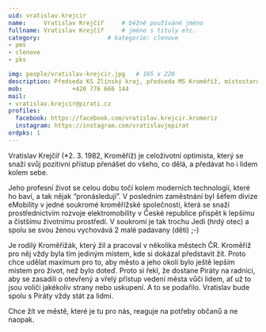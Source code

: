 ```yaml
---
uid: vratislav.krejcir
name:     Vratislav Krejčíř  	# běžně používáné jméno
fullname: Vratislav Krejčíř  	# jméno s tituly etc.
category:                   # kategorie: clenove
- pms
- clenove
- pks

img: people/vratislav-krejcir.jpg   # 165 x 220
description: Předseda KS Zlínský kraj, předseda MS Kroměříž, místostarosta Kroměříže, # kratký popis, max 160 znaků
mob:			  +420 776 666 144
mail:
- vratislav.krejcir@pirati.cz
profiles:
  facebook: https://facebook.com/vratislav.krejcir.kromeriz
  instagram: https://instagram.com/vratislavjepirat
ordpks: 1  
---
```


Vratislav Krejčíř (*2. 3. 1982, Kroměříž) je celoživotní optimista, který se snaží svůj pozitivní přístup přenášet do všeho, co dělá, a předávat ho i lidem kolem sebe.

Jeho profesní život se celou dobu točí kolem moderních technologií, které ho baví, a tak nějak “pronásledují”. V posledním zaměstnání byl šéfem divize eMobility v jedné soukromé kroměřížské společnosti, která se snaží prostřednictvím rozvoje elektromobility v České republice přispět k lepšímu a čistšímu životnímu prostředí. V soukromí je tak trochu Jedi (hrdý otec) a spolu se svou ženou vychovává 2 malé padavany (děti) ;-)

Je rodilý Kroměřížák, který žil a pracoval v několika městech ČR. Kroměříž pro něj vždy byla tím jediným místem, kde si dokázal představit žít. Proto chce udělat maximum pro to, aby město a jeho okolí bylo ještě lepším místem pro život, než bylo doteď. Proto si řekl, že dostane Piráty na radnici, aby se zasadili o otevřený a vřelý přístup vedení města vůči lidem, ať už to jsou voliči jakékoliv strany nebo uskupení. A to se podařilo. Vratislav bude spolu s Piráty vždy stát za lidmi.

Chce žít ve městě, které je tu pro nás, reaguje na potřeby občanů a ne naopak.
